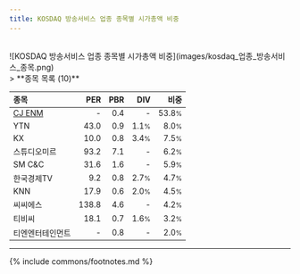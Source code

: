```yaml
---
title: KOSDAQ 방송서비스 업종 종목별 시가총액 비중
---
```

<br>
![KOSDAQ 방송서비스 업종 종목별 시가총액 비중](images/kosdaq_업종_방송서비스_종목.png)
<br>
> **종목 목록 (10)**<a id="list"></a>

| **종목** | **PER** | **PBR** | **DIV** | **비중** |
| :------- | ------: | ------: | ------: | -------: |
| [CJ ENM](/035760/) | - | 0.4 | - | 53.8<small>%</small> |
| YTN | 43.0 | 0.9 | 1.1<small>%</small> | 8.0<small>%</small> |
| KX | 10.0 | 0.8 | 3.4<small>%</small> | 7.5<small>%</small> |
| 스튜디오미르 | 93.2 | 7.1 | - | 6.2<small>%</small> |
| SM C&C | 31.6 | 1.6 | - | 5.9<small>%</small> |
| 한국경제TV | 9.2 | 0.8 | 2.7<small>%</small> | 4.7<small>%</small> |
| KNN | 17.9 | 0.6 | 2.0<small>%</small> | 4.5<small>%</small> |
| 씨씨에스 | 138.8 | 4.6 | - | 4.2<small>%</small> |
| 티비씨 | 18.1 | 0.7 | 1.6<small>%</small> | 3.2<small>%</small> |
| 티엔엔터테인먼트 | - | 0.8 | - | 2.0<small>%</small> |

---
{% include commons/footnotes.md %}